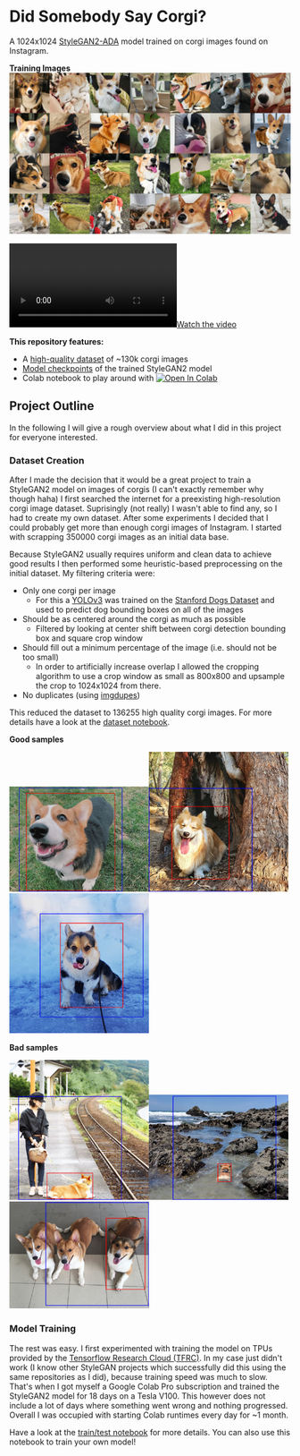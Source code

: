 
# Did Somebody Say Corgi?

A 1024x1024 [StyleGAN2-ADA](https://github.com/NVlabs/stylegan2-ada) model trained on corgi images found on Instagram.

**Training Images**
![Final model results](images/fakes.jpg)

[![Watch the video](https://user-images.githubusercontent.com/45483347/111032341-fa132f00-840b-11eb-869a-b1c4afe44b19.mp4
)](https://user-images.githubusercontent.com/45483347/111032341-fa132f00-840b-11eb-869a-b1c4afe44b19.mp4)


**This repository features:**

- A [high-quality dataset](https://drive.google.com/file/d/1WDLf-fhamq0gl3RsAdx4twDyilpW-Mq9/view?usp=sharing) of ~130k corgi images
- [Model checkpoints](https://drive.google.com/drive/folders/1-7FqNaBC7RNDxWh9-QYedD5NK9LX7KA7?usp=sharing) of the trained StyleGAN2 model
- Colab notebook to play around with [![Open In Colab](https://colab.research.google.com/assets/colab-badge.svg)](https://colab.research.google.com/drive/1XWU2rR7XHtNg0uEgtlmBAHRVplpX0dGX?usp=sharing)

## Project Outline

In the following I will give a rough overview about what I did in this project for everyone interested.

### Dataset Creation

After I made the decision that it would be a great project to train a StyleGAN2 model on images of corgis (I can't exactly remember why though haha) I first searched the internet for a preexisting high-resolution corgi image dataset. Suprisingly (not really) I wasn't able to find any, so I had to create my own dataset. After some experiments I decided that I could probably get more than enough corgi images of Instagram. I started with scrapping 350000 corgi images as an initial data base.

Because StyleGAN2 usually requires uniform and clean data to achieve good results I then performed some heuristic-based preprocessing on the initial dataset. My filtering criteria were:

- Only one corgi per image
  - For this a [YOLOv3](https://github.com/ultralytics/yolov3) was trained on the [Stanford Dogs Dataset](http://vision.stanford.edu/aditya86/ImageNetDogs/) and used to predict dog bounding boxes on all of the images
- Should be as centered around the corgi as much as possible
  - Filtered by looking at center shift between corgi detection bounding box and square crop window
- Should fill out a minimum percentage of the image (i.e. should not be too small)
  - In order to artificially increase overlap I allowed the cropping algorithm to use a crop window as small as 800x800 and upsample the crop to 1024x1024 from there.
- No duplicates (using [imgdupes](https://github.com/knjcode/imgdupes))

This reduced the dataset to 136255 high quality corgi images. For more details have a look at the [dataset notebook](dataset.ipynb).



**Good samples**

<img src="images/preproc3.png" width="250"/><img src="images/preproc4.png" width="250"/><img src="images/preproc5.png" width="250"/>



**Bad samples**

<img src="images/preproc1.png" width="250"/><img src="images/preproc2.png" width="250"/><img src="images/preproc6.png" width="250"/>



### Model Training

The rest was easy. I first experimented with training the model on TPUs provided by the [Tensorflow Research Cloud (TFRC)](https://www.tensorflow.org/tfrc). In my case just didn't work (I know other StyleGAN projects which successfully did this using the same repositories as I did), because training speed was much to slow. That's when I got myself a Google Colab Pro subscription and trained the StyleGAN2 model for 18 days on a Tesla V100. This however does not include a lot of days where something went wrong and nothing progressed. Overall I was occupied with starting Colab runtimes every day for ~1 month. 

Have a look at the [train/test notebook](train_test.ipynb) for more details. You can also use this notebook to train your own model! 
